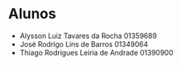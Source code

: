 # Alunos

* Alysson Luiz Tavares da Rocha 01359689
* José Rodrigo Lins de Barros   01349064
* Thiago Rodrigues Leiria de Andrade    01390900
